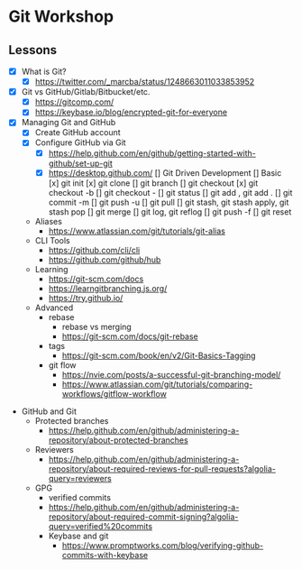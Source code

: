 # Git Workshop

## Lessons

- [x] What is Git?
  - [x] https://twitter.com/_marcba/status/1248663011033853952
- [x] Git vs GitHub/Gitlab/Bitbucket/etc.
  - [x] https://gitcomp.com/
  - [x] https://keybase.io/blog/encrypted-git-for-everyone
- [x] Managing Git and GitHub
  - [x] Create GitHub account
  - [x] Configure GitHub via Git
    - [x] https://help.github.com/en/github/getting-started-with-github/set-up-git
    - [x] https://desktop.github.com/
[] Git Driven Development
  [] Basic
    [x] git init
    [x] git clone
    [] git branch
    [] git checkout <branch>
    [x] git checkout -b <name>
    [] git checkout -
    [] git status
    [] git add <filename>, git add .
    [] git commit -m
    [] git push -u <remote> <branch>
    [] git pull
    [] git stash, git stash apply, git stash pop
    [] git merge
    [] git log, git reflog
    [] git push -f
    [] git reset
  - Aliases
    - https://www.atlassian.com/git/tutorials/git-alias
  - CLI Tools
    - https://github.com/cli/cli
    - https://github.com/github/hub
  - Learning
    - https://git-scm.com/docs
    - https://learngitbranching.js.org/
    - https://try.github.io/
  - Advanced
    - rebase
      - rebase vs merging
      - https://git-scm.com/docs/git-rebase
    - tags
      - https://git-scm.com/book/en/v2/Git-Basics-Tagging
    - git flow
      - https://nvie.com/posts/a-successful-git-branching-model/
      - https://www.atlassian.com/git/tutorials/comparing-workflows/gitflow-workflow
- GitHub and Git
  - Protected branches
    - https://help.github.com/en/github/administering-a-repository/about-protected-branches
  - Reviewers
    - https://help.github.com/en/github/administering-a-repository/about-required-reviews-for-pull-requests?algolia-query=reviewers
  - GPG
    - verified commits
    - https://help.github.com/en/github/administering-a-repository/about-required-commit-signing?algolia-query=verified%20commits
    - Keybase and git
      - https://www.promptworks.com/blog/verifying-github-commits-with-keybase
